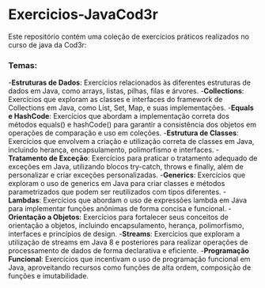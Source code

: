 # Exercicios-JavaCod3r

Este repositório contém uma coleção de exercícios práticos realizados no curso de java da Cod3r:

### Temas:

-**Estruturas de Dados**: Exercícios relacionados às diferentes estruturas de dados em Java, como arrays, listas, pilhas, filas e árvores.
-**Collections**: Exercícios que exploram as classes e interfaces do framework de Collections em Java, como List, Set, Map, e suas implementações.
-**Equals e HashCode**: Exercícios que abordam a implementação correta dos métodos equals() e hashCode() para garantir a consistência dos objetos em operações de comparação e uso em coleções.
-**Estrutura de Classes**: Exercícios que envolvem a criação e utilização correta de classes em Java, incluindo herança, encapsulamento, polimorfismo e interfaces.
-**Tratamento de Exceção**: Exercícios para praticar o tratamento adequado de exceções em Java, utilizando blocos try-catch, throws e finally, além de personalizar e criar exceções personalizadas.
-**Generics**: Exercícios que exploram o uso de generics em Java para criar classes e métodos parametrizados que podem ser reutilizados com tipos diferentes.
-**Lambdas**: Exercícios que abordam o uso de expressões lambda em Java para implementar funções anônimas de forma concisa e funcional.
-**Orientação a Objetos**: Exercícios para fortalecer seus conceitos de orientação a objetos, incluindo encapsulamento, herança, polimorfismo, interfaces e princípios de design.
-**Streams**: Exercícios que exploram a utilização de streams em Java 8 e posteriores para realizar operações de processamento de dados de forma declarativa e eficiente.
-**Programação Funcional**: Exercícios que incentivam o uso de programação funcional em Java, aproveitando recursos como funções de alta ordem, composição de funções e imutabilidade.

